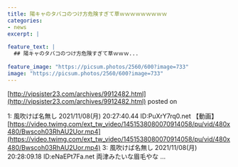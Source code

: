 ```yaml
---
title: 陽キャのタバコのつけ方危険すぎて草ｗｗｗｗｗｗｗｗｗ
categories:
- news
excerpt: |
  
feature_text: |
  ## 陽キャのタバコのつけ方危険すぎて草ｗｗｗ...
  
feature_image: "https://picsum.photos/2560/600?image=733"
image: "https://picsum.photos/2560/600?image=733"
---
```


[http://vipsister23.com/archives/9912482.html](http://vipsister23.com/archives/9912482.html)
posted on 

<!--more-->

1: 風吹けば名無し 2021/11/08(月) 20:27:40.44 ID:PuXrY7rq0.net 【動画】 [https://video.twimg.com/ext_tw_video/1451538080070914058/pu/vid/480x480/Bwscoh03RhAU2Uor.mp4](https://video.twimg.com/ext_tw_video/1451538080070914058/pu/vid/480x480/Bwscoh03RhAU2Uor.mp4) 3: 風吹けば名無し 2021/11/08(月) 20:28:09.18 ID:eNaEPt7Fa.net 両津みたいな眉毛やな ...
